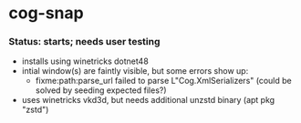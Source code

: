 # cog-snap

### Status: starts; needs user testing

- installs using winetricks dotnet48
- intial window(s) are faintly visible, but some errors show up:
  - fixme:path:parse_url failed to parse L"Cog.XmlSerializers" (could be solved by seeding expected files?)
- uses winetricks vkd3d, but needs additional unzstd binary (apt pkg "zstd")
